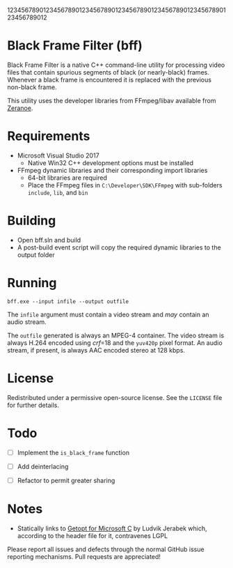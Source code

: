 123456789012345678901234567890123456789012345678901234567890123456789012
# Black Frame Filter (bff)

Black Frame Filter is a native C++ command-line utility for processing
video files that contain spurious segments of black (or nearly-black)
frames. Whenever a black frame is encountered it is replaced with the
previous non-black frame.

This utility uses the developer libraries from FFmpeg/libav available
from [Zeranoe](https://ffmpeg.zeranoe.com/builds/).


# Requirements

*	Microsoft Visual Studio 2017
	*	Native Win32 C++ development options must be installed
*	FFmpeg dynamic libraries and their corresponding import
	libraries
	*	64-bit libraries are required
	*	Place the FFmpeg files in `C:\Developer\SDK\FFmpeg` with
		sub-folders `include`, `lib`, and `bin`


# Building

*	Open bff.sln and build
*	A post-build event script will copy the required dynamic
	libraries to the output folder


# Running

```
bff.exe --input infile --output outfile
```

The `infile` argument must contain a video stream and _may_ contain an
audio stream.

The `outfile` generated is always an MPEG-4 container. The video stream
is always H.264 encoded using *crf*=18 and the `yuv420p` pixel format.
An audio stream, if present, is always AAC encoded stereo at 128 kbps.


# License

Redistributed under a permissive open-source license. See the `LICENSE`
file for further details.


# Todo

- [ ]	Implement the `is_black_frame` function
- [ ]	Add deinterlacing
- [ ]	Refactor to permit greater sharing


# Notes

*	Statically links to [Getopt for Microsoft C](http://www.codeproject.com/KB/cpp/getopt4win.aspx)
	by Ludvik Jerabek which, according to the header file for it,
	contravenes LGPL

Please report all issues and defects through the normal GitHub issue
reporting mechanisms. Pull requests are appreciated!
